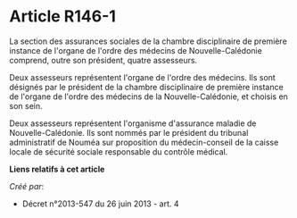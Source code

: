 # Article R146-1

La  section des assurances sociales de la chambre disciplinaire de première  instance de l'organe de l'ordre des médecins de
Nouvelle-Calédonie  comprend, outre son président, quatre assesseurs.

Deux assesseurs représentent l'organe de  l'ordre des médecins. Ils sont désignés par le président de la chambre
disciplinaire de première instance de l'organe de l'ordre des médecins  de la Nouvelle-Calédonie, et choisis en son sein.

Deux assesseurs représentent l'organisme  d'assurance maladie de Nouvelle-Calédonie. Ils sont nommés par le  président du
tribunal administratif de Nouméa sur proposition du  médecin-conseil de la caisse locale de sécurité sociale responsable du
contrôle médical.

**Liens relatifs à cet article**

_Créé par_:

  - Décret n°2013-547 du 26 juin 2013 - art. 4
